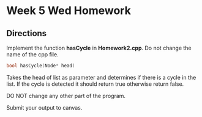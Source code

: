 # Week 5 Wed Homework

## Directions

Implement the function **hasCycle** in **Homework2.cpp**. Do not change the name of the cpp file. 

```C++
bool hasCycle(Node* head)
```
Takes the head of list as parameter and determines if there is a cycle in the list. If the cycle is detected it should return true otherwise return false.

DO NOT change any other part of the program.

Submit your output to canvas. 

